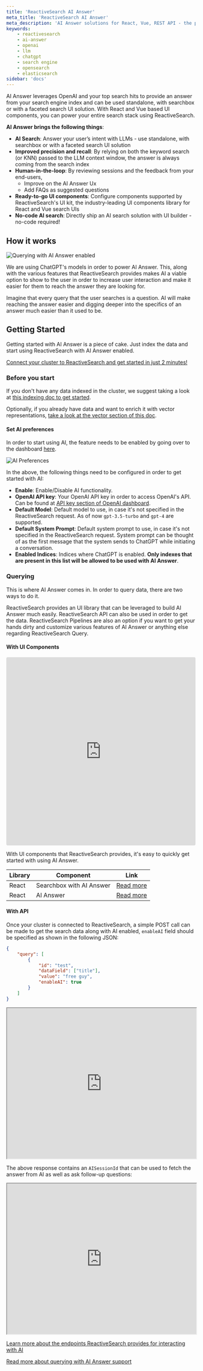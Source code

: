 ```yaml
---
title: 'ReactiveSearch AI Answer'
meta_title: 'ReactiveSearch AI Answer'
meta_description: 'AI Answer solutions for React, Vue, REST API - the power of OpenAI\x27s models with answers generated from your search index'
keywords:
    - reactivesearch
    - ai-answer
    - openai
    - llm
    - chatgpt
    - search engine
    - opensearch
    - elasticsearch
sidebar: 'docs'
---
```


AI Answer leverages OpenAI and your top search hits to provide an answer from your search engine index and can be used standalone, with searchbox or with a faceted search UI solution. With React and Vue based UI components, you can power your entire search stack using ReactiveSearch.

**AI Answer brings the following things**:

- **AI Search**: Answer your user’s intent with LLMs - use standalone, with searchbox or with a faceted search UI solution
- **Improved precision and recall**: By relying on both the keyword search (or KNN) passed to the LLM context window, the answer is always coming from the search index
- **Human-in-the-loop**: By reviewing sessions and the feedback from your end-users,
    - Improve on the AI Answer Ux
    - Add FAQs as suggested questions
- **Ready-to-go UI components**: Configure components supported by ReactiveSearch's UI kit, the industry-leading UI components library for React and Vue search UIs
- **No-code AI search**: Directly ship an AI search solution with UI builder - no-code required!

## How it works

![Querying with AI Answer enabled](/images/concepts/querying_ai.png "Querying with AI Answer Vizualized")

We are using ChatGPT's models in order to power AI Answer. This, along with the various features that ReactiveSearch provides makes AI a viable option to show to the user in order to increase user interaction and make it easier for them to reach the answer they are looking for.

Imagine that every query that the user searches is a question. AI will make reaching the answer easier and digging deeper into the specifics of an answer much easier than it used to be.

## Getting Started

Getting started with AI Answer is a piece of cake. Just index the data and start using ReactiveSearch with AI Answer enabled.

[Connect your cluster to ReactiveSearch and get started in just 2 minutes!](https://dashboard.reactivesearch.io/signup?utm_source=docs&utm_medium=docs&utm_campaign=ai_answer)

### Before you start

If you don't have any data indexed in the cluster, we suggest taking a look at [this indexing doc to get started](./indexing).

Optionally, if you already have data and want to enrich it with vector representations, [take a look at the vector section of this doc](./indexing#enriching-with-vector-data).

#### Set AI preferences

In order to start using AI, the feature needs to be enabled by going over to the dashboard [here](https://dash.reactivesearch.io/cluster/ai-preferences).

![AI Preferences](https://i.imgur.com/wBzEW2o.jpg "AI preferences")

In the above, the following things need to be configured in order to get started with AI:

- **Enable**: Enable/Disable AI functionality.
- **OpenAI API key**: Your OpenAI API key in order to access OpenAI's API. Can be found at [API key section of OpenAI dashboard](https://platform.openai.com/account/api-keys).
- **Default Model**: Default model to use, in case it's not specified in the ReactiveSearch request. As of now `gpt-3.5-turbo` and `gpt-4` are supported.
- **Default System Prompt**: Default system prompt to use, in case it's not specified in the ReactiveSearch request. System prompt can be thought of as the first message that the system sends to ChatGPT while initiating a conversation.
- **Enabled Indices**: Indices where ChatGPT is enabled. **Only indexes that are present in this list will be allowed to be used with AI Answer**.


### Querying

This is where AI Answer comes in. In order to query data, there are two ways to do it.

ReactiveSearch provides an UI library that can be leveraged to build AI Answer much easily. ReactiveSearch API can also be used in order to get the data. ReactiveSearch Pipelines are also an option if you want to get your hands dirty and customize various features of AI Answer or anything else regarding ReactiveSearch Query.

#### With UI Components

<iframe src="https://codesandbox.io/embed/github/awesome-reactivesearch/q-n-a-search-ui/tree/main/?fontsize=14&hidenavigation=1&theme=light"
     style="width:100%; height:500px; border:0; border-radius: 4px; overflow:hidden;"
     title="q-n-a-search-ui"
     allow="accelerometer; ambient-light-sensor; camera; encrypted-media; geolocation; gyroscope; hid; microphone; midi; payment; usb; vr; xr-spatial-tracking"
     sandbox="allow-forms allow-modals allow-popups allow-presentation allow-same-origin allow-scripts"
   ></iframe>

With UI components that ReactiveSearch provides, it's easy to quickly get started with using AI Answer.

| Library | Component | Link |
| -- | -- | -- |
| React | Searchbox with AI Answer | [Read more](https://docs.reactivesearch.io/docs/reactivesearch/react/search/searchbox/#aiconfig) |
| React | AI Answer | [Read more](https://docs.reactivesearch.io/docs/reactivesearch/react/search/aianswer/) |

#### With API

Once your cluster is connected to ReactiveSearch, a simple POST call can be made to get the search data along with AI enabled, `enableAI` field should be specified as shown in the following JSON:

```json
{
    "query": [
        {
            "id": "test",
            "dataField": ["title"],
            "value": "free guy",
            "enableAI": true
        }
    ]
}
```

<iframe frameborder="1px" width="100%" height="400px" src="https://play.reactivesearch.io/embed/VvDdd6uvjFUYwVSelYQJ"></iframe>

The above response contains an `AISessionId` that can be used to fetch the answer from AI as well as ask follow-up questions:

<iframe frameborder="1px" width="100%" height="400px" src="https://play.reactivesearch.io/embed/fp5e52TLUckcPSPTEyty"></iframe>

[Learn more about the endpoints ReactiveSearch provides for interacting with AI](https://api.reactivesearch.io/#44009fda-61f7-4d1b-81b5-9f495d3111a3)

[Read more about querying with AI Answer support](./querying)


